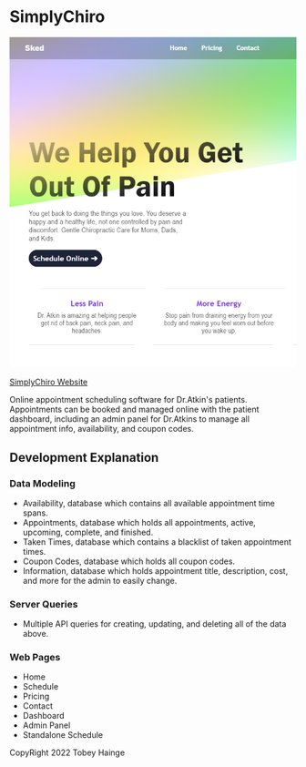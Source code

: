 # SimplyChiro
![alt text](https://github.com/Thainge/portfolio/blob/gh-pages/static/media/3.ab4e1a45e49d3927030f.png?raw=true)

[SimplyChiro Website](https://thainge.github.io/simply-chiro/)

Online appointment scheduling software for Dr.Atkin's patients. Appointments can be booked and managed online with the patient dashboard, including an admin panel for Dr.Atkins to manage all appointment info, availability, and coupon codes.

## Development Explanation
### Data Modeling
- Availability, database which contains all available appointment time spans.
- Appointments, database which holds all appointments, active, upcoming, complete, and finished.
- Taken Times, database which contains a blacklist of taken appointment times.
- Coupon Codes, database which holds all coupon codes.
- Information, database which holds appointment title, description, cost, and more for the admin to easily change.
### Server Queries
- Multiple API queries for creating, updating, and deleting all of the data above.
### Web Pages
- Home
- Schedule
- Pricing
- Contact
- Dashboard
- Admin Panel
- Standalone Schedule

CopyRight 2022 Tobey Hainge

